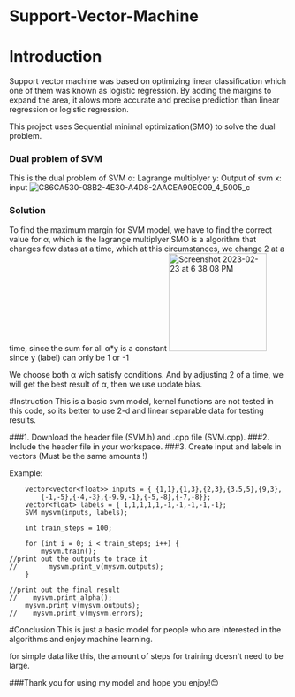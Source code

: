 # **Support-Vector-Machine**
# Introduction
Support vector machine was based on optimizing linear classification which one of them was known as logistic regression. By adding the margins to expand the area, it alows more accurate and precise prediction than linear regression or logistic regression.

This project uses Sequential minimal optimization(SMO) to solve the dual problem.

### Dual problem of SVM
This is the dual problem of SVM
 α: Lagrange multiplyer
 y: Output of svm
 x: input
![C86CA530-08B2-4E30-A4D8-2AACEA90EC09_4_5005_c](https://user-images.githubusercontent.com/87592678/221047075-b28b8efd-78c1-4234-aebd-96faaf852ce9.jpeg)

### Solution
To find the maximum margin for SVM model, we have to find the correct value for α, which is the lagrange multiplyer
SMO is a algorithm that changes few datas at a time, which at this circumstances, we change 2 at a time, since the sum for all α*y is a constant
<img width="177" alt="Screenshot 2023-02-23 at 6 38 08 PM" src="https://user-images.githubusercontent.com/87592678/221055844-187530bc-ee42-4989-b49a-a416dcbfb5a4.png">
since y (label) can only be 1 or -1

We choose both α wich satisfy conditions.
And by adjusting 2 of a time, we will get the best result of α, then we use update bias.

#Instruction
This is a basic svm model, kernel functions are not tested in this code, so its better to use 2-d and linear separable data for testing results.

###1. Download the header file (SVM.h) and .cpp file (SVM.cpp).
###2. Include the header file in your workspace.
###3. Create input and labels in vectors (Must be the same amounts !)

Example:
```
    vector<vector<float>> inputs = { {1,1},{1,3},{2,3},{3.5,5},{9,3},
        {-1,-5},{-4,-3},{-9.9,-1},{-5,-8},{-7,-8}};
    vector<float> labels = { 1,1,1,1,1,-1,-1,-1,-1,-1};
    SVM mysvm(inputs, labels);
    
    int train_steps = 100;

    for (int i = 0; i < train_steps; i++) {
        mysvm.train();
//print out the outputs to trace it
//        mysvm.print_v(mysvm.outputs);
    }
    
//print out the final result
//    mysvm.print_alpha();
    mysvm.print_v(mysvm.outputs);
//    mysvm.print_v(mysvm.errors);
```
#Conclusion
This is just a basic model for people who are interested in the algorithms and enjoy machine learning.

for simple data like this, the amount of steps for training doesn't need to be large.

###Thank you for using my model and hope you enjoy!:blush:	
